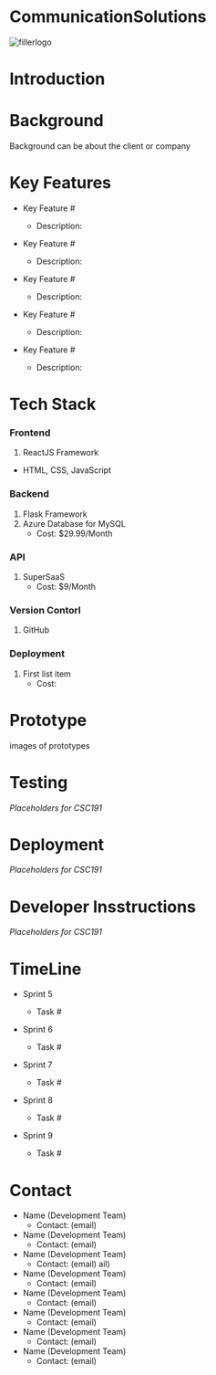 
# CommunicationSolutions

![fillerlogo](https://github.com/JustJoseM/CommunicationSolutions/assets/115119329/bd259dbd-4098-41f5-9c5f-1d04de4dab84)

# Introduction 

# Background
Background can be about the client or company

# Key Features
+ Key Feature #
   - Description:
 
+ Key Feature #
   - Description:
 
+ Key Feature #
   - Description:
 
+ Key Feature #
   - Description:
 
+ Key Feature #
   - Description:

# Tech Stack
### Frontend
1. ReactJS Framework 
  - HTML, CSS, JavaScript

### Backend
1. Flask Framework
2. Azure Database for MySQL
   - Cost: $29.99/Month

### API
1. SuperSaaS
   - Cost: $9/Month

### Version Contorl
1. GitHub

### Deployment
1. First list item
   - Cost:

# Prototype 
images of prototypes

# Testing
_Placeholders for CSC191_

# Deployment
_Placeholders for CSC191_

# Developer Insstructions
_Placeholders for CSC191_

# TimeLine
+ Sprint 5
   - Task #

+ Sprint 6
   - Task #
 
+ Sprint 7
   - Task #
 
+ Sprint 8
   - Task #
 
+ Sprint 9
   - Task #

# Contact
+ Name (Development Team)
   - Contact: (email) 
+ Name (Development Team)
   - Contact: (email) 
+ Name (Development Team)
   - Contact: (email) ail)
+ Name (Development Team)
   - Contact: (email) 
+ Name (Development Team)
   - Contact: (email) 
+ Name (Development Team)
   - Contact: (email) 
+ Name (Development Team)
   - Contact: (email) 
+ Name (Development Team)
   - Contact: (email) 
